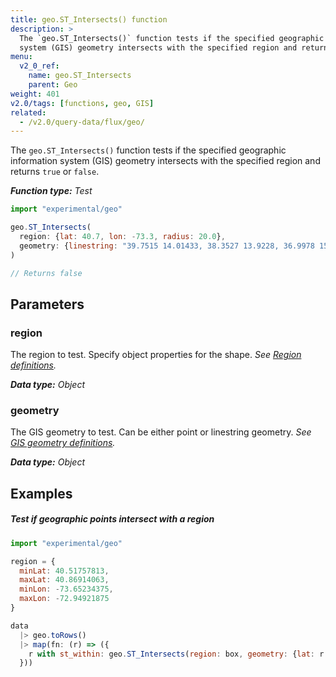 ```yaml
---
title: geo.ST_Intersects() function
description: >
  The `geo.ST_Intersects()` function tests if the specified geographic information
  system (GIS) geometry intersects with the specified region and returns `true` or `false`.
menu:
  v2_0_ref:
    name: geo.ST_Intersects
    parent: Geo
weight: 401
v2.0/tags: [functions, geo, GIS]
related:
  - /v2.0/query-data/flux/geo/
---
```


The `geo.ST_Intersects()` function tests if the specified geographic information
system (GIS) geometry intersects with the specified region and returns `true` or `false`.

_**Function type:** Test_

```js
import "experimental/geo"

geo.ST_Intersects(
  region: {lat: 40.7, lon: -73.3, radius: 20.0},
  geometry: {linestring: "39.7515 14.01433, 38.3527 13.9228, 36.9978 15.08433"}
)

// Returns false
```

## Parameters

### region
The region to test.
Specify object properties for the shape.
_See [Region definitions](/v2.0/reference/flux/stdlib/experimental/geo/#region-definitions)._

_**Data type:** Object_

### geometry
The GIS geometry to test.
Can be either point or linestring geometry.
_See [GIS geometry definitions](/v2.0/reference/flux/stdlib/experimental/geo/#gis-geometry-definitions)._

_**Data type:** Object_

## Examples

##### Test if geographic points intersect with a region
```js
import "experimental/geo"

region = {
  minLat: 40.51757813,
  maxLat: 40.86914063,
  minLon: -73.65234375,
  maxLon: -72.94921875
}

data
  |> geo.toRows()
  |> map(fn: (r) => ({
    r with st_within: geo.ST_Intersects(region: box, geometry: {lat: r.lat, lon: r.lon})
  }))
```

